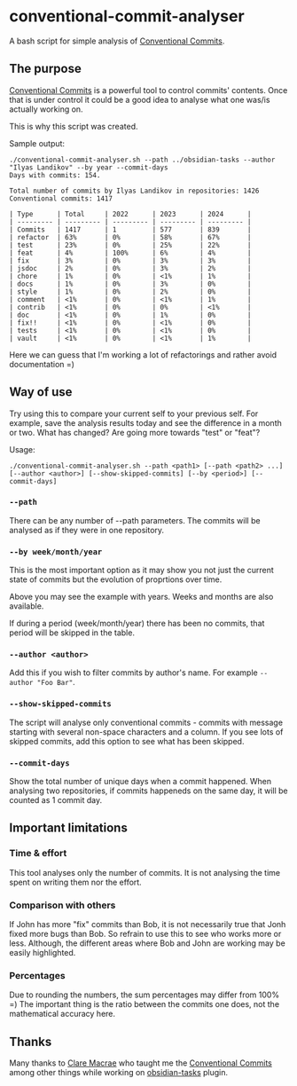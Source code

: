 # conventional-commit-analyser

A bash script for simple analysis of [Conventional Commits](https://www.conventionalcommits.org/).

## The purpose

[Conventional Commits](https://www.conventionalcommits.org/) is a powerful tool to control commits' contents. Once that is under control it could be a good idea to analyse what one was/is actually working on.

This is why this script was created.

Sample output:

```terminal
./conventional-commit-analyser.sh --path ../obsidian-tasks --author "Ilyas Landikov" --by year --commit-days
Days with commits: 154.

Total number of commits by Ilyas Landikov in repositories: 1426
Conventional commits: 1417

| Type      | Total     | 2022      | 2023      | 2024      |
| --------- | --------- | --------- | --------- | --------- |
| Commits   | 1417      | 1         | 577       | 839       |
| refactor  | 63%       | 0%        | 58%       | 67%       |
| test      | 23%       | 0%        | 25%       | 22%       |
| feat      | 4%        | 100%      | 6%        | 4%        |
| fix       | 3%        | 0%        | 3%        | 3%        |
| jsdoc     | 2%        | 0%        | 3%        | 2%        |
| chore     | 1%        | 0%        | <1%       | 1%        |
| docs      | 1%        | 0%        | 3%        | 0%        |
| style     | 1%        | 0%        | 2%        | 0%        |
| comment   | <1%       | 0%        | <1%       | 1%        |
| contrib   | <1%       | 0%        | 0%        | <1%       |
| doc       | <1%       | 0%        | 1%        | 0%        |
| fix!!     | <1%       | 0%        | <1%       | 0%        |
| tests     | <1%       | 0%        | <1%       | 0%        |
| vault     | <1%       | 0%        | <1%       | 1%        |
```

Here we can guess that I'm working a lot of refactorings and rather avoid documentation =)

## Way of use

Try using this to compare your current self to your previous self. For example, save the analysis results today and see the difference in a month or two. What has changed? Are going more towards "test" or "feat"?

Usage:

```terminal
./conventional-commit-analyser.sh --path <path1> [--path <path2> ...] [--author <author>] [--show-skipped-commits] [--by <period>] [--commit-days]
```

### `--path`

There can be any number of --path parameters. The commits will be analysed as if they were in one repository.

### `--by week/month/year`

This is the most important option as it may show you not just the current state of commits but the evolution of proprtions over time.

Above you may see the example with years. Weeks and months are also available.

If during a period (week/month/year) there has been no commits, that period will be skipped in the table.

### `--author <author>`

Add this if you wish to filter commits by author's name. For example `--author "Foo Bar"`.

### `--show-skipped-commits`

The script will analyse only conventional commits - commits with message starting with several non-space characters and a column. If you see lots of skipped commits, add this option to see what has been skipped.

### `--commit-days`

Show the total number of unique days when a commit happened. When analysing two repositories, if commits happeneds on the same day, it will be counted as 1 commit day.

## Important limitations

### Time & effort

This tool analyses only the number of commits. It is not analysing the time spent on writing them nor the effort.

### Comparison with others

If John has more "fix" commits than Bob, it is not necessarily true that Jonh fixed more bugs than Bob. So refrain to use this to see who works more or less. Although, the different areas where Bob and John are working may be easily highlighted.

### Percentages

Due to rounding the numbers, the sum percentages may differ from 100% =) The important thing is the ratio between the commits one does, not the mathematical accuracy here.

## Thanks

Many thanks to [Clare Macrae](https://github.com/claremacrae) who taught me the [Conventional Commits](https://www.conventionalcommits.org/) among other things while working on [obsidian-tasks](https://github.com/obsidian-tasks-group/obsidian-tasks) plugin.
